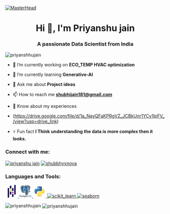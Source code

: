 [![MasterHead](https://valohai.com/blog/git-for-data-science/git-for-data-science.png)](https://rishavchanda.io)
<h1 align="center">Hi 👋, I'm Priyanshu jain</h1>
<h3 align="center">A passionate Data Scientist from India</h3>

<p align="left"> <img src="https://komarev.com/ghpvc/?username=priyanshhujain&label=Profile%20views&color=0e75b6&style=flat" alt="priyanshhujain" /> </p>

- 🔭 I’m currently working on **ECO_TEMP HVAC optimization**

- 🌱 I’m currently learning **Generative-AI**

- 💬 Ask me about **Project ideas**

- 📫 How to reach me **shubhijain181@gmail.com**

- 📄 Know about my experiences
- (https://drive.google.com/file/d/1a_NayQFaKPRgVZ_JCBkUnr1YCy1lpFV_/view?usp=drive_link)

- ⚡ Fun fact **I Think understanding the data is more complex then it looks.**

<h3 align="left">Connect with me:</h3>
<p align="left">
<a href="https://linkedin.com/in/priyanshu jain" target="blank"><img align="center" src="https://raw.githubusercontent.com/rahuldkjain/github-profile-readme-generator/master/src/images/icons/Social/linked-in-alt.svg" alt="priyanshu jain" height="30" width="40" /></a>
<a href="https://instagram.com/shubbhyynova" target="blank"><img align="center" src="https://raw.githubusercontent.com/rahuldkjain/github-profile-readme-generator/master/src/images/icons/Social/instagram.svg" alt="shubbhyynova" height="30" width="40" /></a>
</p>

<h3 align="left">Languages and Tools:</h3>
<p align="left"> <a href="https://pandas.pydata.org/" target="_blank" rel="noreferrer"> <img src="https://raw.githubusercontent.com/devicons/devicon/2ae2a900d2f041da66e950e4d48052658d850630/icons/pandas/pandas-original.svg" alt="pandas" width="40" height="40"/> </a> <a href="https://www.postgresql.org" target="_blank" rel="noreferrer"> <img src="https://raw.githubusercontent.com/devicons/devicon/master/icons/postgresql/postgresql-original-wordmark.svg" alt="postgresql" width="40" height="40"/> </a> <a href="https://www.python.org" target="_blank" rel="noreferrer"> <img src="https://raw.githubusercontent.com/devicons/devicon/master/icons/python/python-original.svg" alt="python" width="40" height="40"/> </a> <a href="https://scikit-learn.org/" target="_blank" rel="noreferrer"> <img src="https://upload.wikimedia.org/wikipedia/commons/0/05/Scikit_learn_logo_small.svg" alt="scikit_learn" width="40" height="40"/> </a> <a href="https://seaborn.pydata.org/" target="_blank" rel="noreferrer"> <img src="https://seaborn.pydata.org/_images/logo-mark-lightbg.svg" alt="seaborn" width="40" height="40"/> </a> </p>

<p><img align="left" src="https://github-readme-stats.vercel.app/api/top-langs?username=priyanshhujain&show_icons=true&locale=en&layout=compact" alt="priyanshhujain" /></p>

<p>&nbsp;<img align="center" src="https://github-readme-stats.vercel.app/api?username=priyanshhujain&show_icons=true&locale=en" alt="priyanshhujain" /></p>
